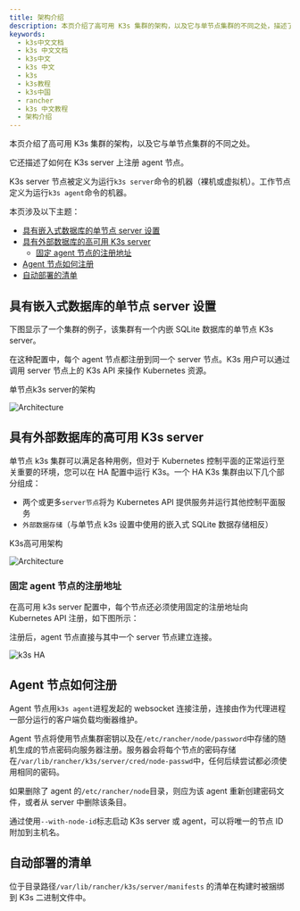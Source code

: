 ```yaml
---
title: 架构介绍
description: 本页介绍了高可用 K3s 集群的架构，以及它与单节点集群的不同之处，描述了如何在 K3s server 上注册 agent 节点。K3s server 节点被定义为运行k3s server命令的机器（裸机或虚拟机）。工作节点定义为运行`k3s agent`命令的机器。
keywords:
  - k3s中文文档
  - k3s 中文文档
  - k3s中文
  - k3s 中文
  - k3s
  - k3s教程
  - k3s中国
  - rancher
  - k3s 中文教程
  - 架构介绍
---
```


本页介绍了高可用 K3s 集群的架构，以及它与单节点集群的不同之处。

它还描述了如何在 K3s server 上注册 agent 节点。

K3s server 节点被定义为运行`k3s server`命令的机器（裸机或虚拟机）。工作节点定义为运行`k3s agent`命令的机器。

本页涉及以下主题：

- [具有嵌入式数据库的单节点 server 设置](#具有嵌入式数据库的单节点server设置)
- [具有外部数据库的高可用 K3s server](#具有外部数据库的高可用k3s-server)
  - [固定 agent 节点的注册地址](#固定agent节点的注册地址)
- [Agent 节点如何注册](#agent节点如何注册)
- [自动部署的清单](#自动部署的清单)

## 具有嵌入式数据库的单节点 server 设置

下图显示了一个集群的例子，该集群有一个内嵌 SQLite 数据库的单节点 K3s server。

在这种配置中，每个 agent 节点都注册到同一个 server 节点。K3s 用户可以通过调用 server 节点上的 K3s API 来操作 Kubernetes 资源。

<figcaption>单节点k3s server的架构</figcaption>

![Architecture](/img/k3s/k3s-architecture-single-server.png)

## 具有外部数据库的高可用 K3s server

单节点 k3s 集群可以满足各种用例，但对于 Kubernetes 控制平面的正常运行至关重要的环境，您可以在 HA 配置中运行 K3s。一个 HA K3s 集群由以下几个部分组成：

- 两个或更多`server节点`将为 Kubernetes API 提供服务并运行其他控制平面服务
- `外部数据存储`（与单节点 k3s 设置中使用的嵌入式 SQLite 数据存储相反）

<figcaption>K3s高可用架构</figcaption>

![Architecture](/img/k3s/k3s-architecture-ha-server.png)

### 固定 agent 节点的注册地址

在高可用 k3s server 配置中，每个节点还必须使用固定的注册地址向 Kubernetes API 注册，如下图所示：

注册后，agent 节点直接与其中一个 server 节点建立连接。

![k3s HA](/img/k3s/k3s-production-setup.svg)

## Agent 节点如何注册

Agent 节点用`k3s agent`进程发起的 websocket 连接注册，连接由作为代理进程一部分运行的客户端负载均衡器维护。

Agent 节点将使用节点集群密钥以及在`/etc/rancher/node/password`中存储的随机生成的节点密码向服务器注册。服务器会将每个节点的密码存储在`/var/lib/rancher/k3s/server/cred/node-passwd`中，任何后续尝试都必须使用相同的密码。

如果删除了 agent 的`/etc/rancher/node`目录，则应为该 agent 重新创建密码文件，或者从 server 中删除该条目。

通过使用`--with-node-id`标志启动 K3s server 或 agent，可以将唯一的节点 ID 附加到主机名。

## 自动部署的清单

位于目录路径`/var/lib/rancher/k3s/server/manifests` 的清单在构建时被捆绑到 K3s 二进制文件中。
